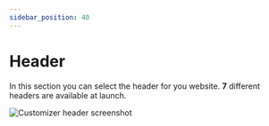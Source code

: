 ```yaml
---
sidebar_position: 40
---
```


# Header

In this section you can select the header for you website. **7** different headers are available at launch.

![Customizer header screenshot](/img/customizer/header.png)
